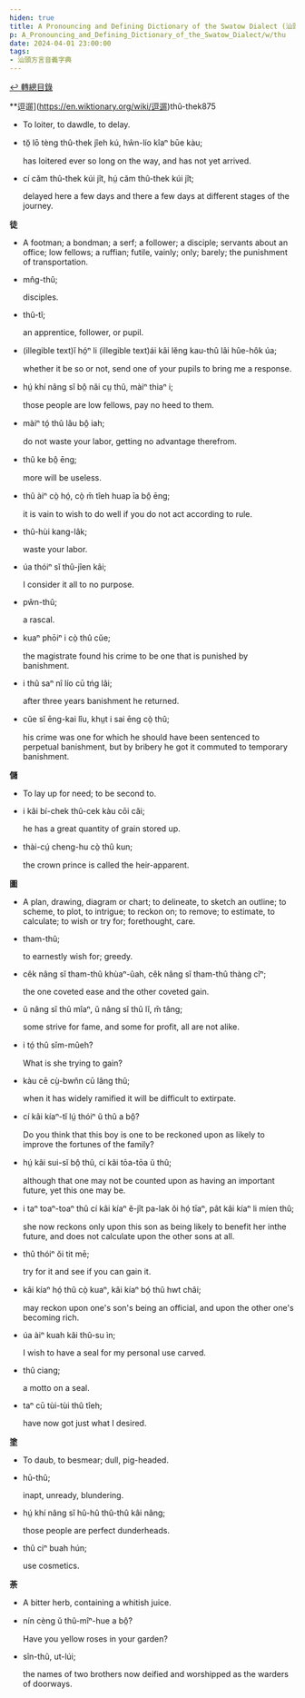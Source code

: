 ```yaml
---
hiden: true
title: A Pronouncing and Defining Dictionary of the Swatow Dialect (汕頭方言音義字典) / thu
p: A_Pronouncing_and_Defining_Dictionary_of_the_Swatow_Dialect/w/thu
date: 2024-04-01 23:00:00
tags: 
- 汕頭方言音義字典
---
```


[↩️ 轉總目錄](/A_Pronouncing_and_Defining_Dictionary_of_the_Swatow_Dialect)


**逗遛](https://en.wiktionary.org/wiki/逗遛)thû-thek875
- To loiter, to dawdle, to delay.

- tŏ̤ lō tèng thû-thek jîeh kú, hŵn-lío kîaⁿ būe kàu;

  has loitered ever so long on the way, and has not yet arrived.

- cí căm thû-thek kúi jît, hṳ́ căm thû-thek kúi jît;

  delayed here a few days and there a few days at different stages of the journey. 

**徒**
- A footman; a bondman; a serf; a follower; a  disciple; servants about an office; low fellows; a ruffian; futile,  vainly; only; barely; the punishment of transportation.

- mn̂g-thû;

  disciples.

- thû-tĭ;

  an apprentice, follower, or pupil.

- (illegible text)ĭ hó̤ⁿ li (illegible text)ái kâi lĕng kau-thû lâi hûe-hôk úa;

  whether it be so or not, send one of your pupils to bring me a response.

- hṳ́ khí nâng sĭ bô̤ năi cṳ thû, màiⁿ thiaⁿ i;

  those people are low fellows, pay no heed to them.

- màiⁿ tó̤ thû lâu bô̤ iah;

  do not waste your labor, getting no advantage therefrom.

- thû ke bô̤ ēng;

  more will be useless.

- thû àiⁿ cò̤ hó̤, cò̤ m̄ tîeh huap īa bô̤ ēng;

  it is vain to wish to do well if you do not act according to rule.

- thû-hùi kang-lâk;

  waste your labor.

- úa thóiⁿ sĭ thû-jîen kâi;

  I consider it all to no purpose.

- pŵn-thû;

  a rascal.

- kuaⁿ phōiⁿ i cò̤ thû cŭe;

  the magistrate found his crime to be one that is punished by banishment.

- i thû saⁿ nî lío cū tńg lâi;

  after three years banishment he returned.

- cŭe sĭ ēng-kai lîu, khṳt i sai ēng cò̤ thû;

  his crime was one for which he should have been  sentenced to perpetual banishment, but by bribery he got it commuted to  temporary banishment.

**儲**
- To lay up for need; to be second to.

- i kâi bí-chek thû-cek kàu cōi căi;

  he has a great quantity of grain stored up.

- thài-cṳ́ cheng-hu cò̤ thû kun;

  the crown prince is called the heir-apparent.

**圖**
- A plan, drawing, diagram or chart; to delineate,  to sketch an outline; to scheme, to plot, to intrigue; to reckon on; to  remove; to estimate, to calculate; to wish or try for; forethought,  care.

- tham-thû;

  to earnestly wish for; greedy.

- cêk nâng sĭ tham-thû khùaⁿ-ûah, cêk nâng sĭ tham-thû thàng cîⁿ;

  the one coveted ease and the other coveted gain.

- ŭ nâng sĭ thû mîaⁿ, ŭ nâng sĭ thû lĭ, m̄ tâng;

  some strive for fame, and some for profit, all are not alike.

- i tó̤ thû sĭm-mûeh?

  What is she trying to gain?

- kàu cē cṳ̀-bwn̆n cū lâng thû;

  when it has widely ramified it will be difficult to extirpate.

- cí kâi kíaⁿ-tĭ lṳ́ thóiⁿ ŭ thû a bô̤?

  Do you think that this boy is one to be reckoned upon as likely to improve the fortunes of the family?

- hṳ́ kâi sui-sĭ bô̤ thû, cí kâi tōa-tōa ŭ thû;

  although that one may not be counted upon as having an important future, yet this one may be.

- i taⁿ toaⁿ-toaⁿ thû cí kâi kíaⁿ ĕ-jît pa-lak ŏi hó̤ tīaⁿ, pât kâi kíaⁿ li míen thû;

  she now reckons only upon this son as being likely to benefit her inthe future, and does not calculate upon the other sons at all.

- thû thóiⁿ ŏi tit mē;

  try for it and see if you can gain it.

- kâi kíaⁿ hó̤ thû cò̤ kuaⁿ, kâi kíaⁿ bó̤ thû hwt châi;

  may reckon upon one's son's being an official, and upon the other one's becoming rich.

- úa àiⁿ kuah kâi thû-su ìn;

  I wish to have a seal for my personal use carved.

- thû ciang;

  a motto on a seal.

- taⁿ cū tùi-tùi thû tîeh;

  have now got just what I desired.

**塗**
- To daub, to besmear; dull, pig-headed.

- hū-thû;

  inapt, unready, blundering.

- hṳ́ khí nâng sĭ hû-hû thû-thû kâi nâng;

  those people are perfect dunderheads.

- thû ciⁿ buah hún;

  use cosmetics.

**荼**
- A bitter herb, containing a whitish juice.

- nín cèng ŭ thû-mîⁿ-hue a bô̤?

  Have you yellow roses in your garden?

- sîn-thû, ut-lúi;

  the names of two brothers now deified and worshipped as the warders of doorways.